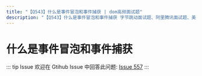 ```yaml
---
title: "【Q543】什么是事件冒泡和事件捕获 | dom高频面试题"
description: "【Q543】什么是事件冒泡和事件捕获 字节跳动面试题、阿里腾讯面试题、美团小米面试题。"
---
```


# 什么是事件冒泡和事件捕获

::: tip Issue
欢迎在 Gtihub Issue 中回答此问题: [Issue 557](https://github.com/shfshanyue/Daily-Question/issues/557)
:::
